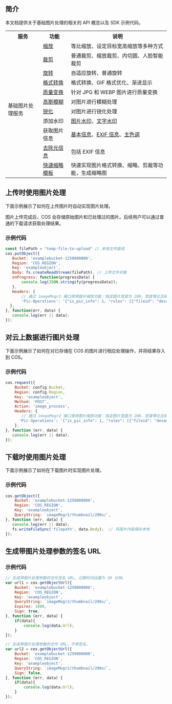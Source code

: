 ## 简介

本文档提供关于基础图片处理的相关的 API 概览以及 SDK 示例代码。

<table>
   <tr>
      <th>服务</td>
      <th>功能</td>
      <th>说明</td>
   </tr>
   <tr>
      <td rowspan=11>基础图片处理服务</td>
      <td><a href="https://cloud.tencent.com/document/product/436/44880">缩放</a></td>
      <td>等比缩放、设定目标宽高缩放等多种方式</td>
   </tr>
   <tr>
      <td><a href="https://cloud.tencent.com/document/product/436/44881">裁剪</a></td>
      <td>普通裁剪、缩放裁剪、内切圆、人脸智能裁剪</td>
   </tr>
   <tr>
      <td><a href="https://cloud.tencent.com/document/product/436/44882">旋转</a></td>
      <td>自适应旋转、普通旋转</td>
   </tr>
   <tr>
      <td><a href="https://cloud.tencent.com/document/product/436/44883">格式转换</a></td>
      <td>格式转换、GIF 格式优化、渐进显示</td>
   </tr>
   <tr>
      <td><a href="https://cloud.tencent.com/document/product/436/44884">质量变换</a></td>
      <td>针对 JPG 和 WEBP 图片进行质量变换</td>
   </tr>
   <tr>
      <td><a href="https://cloud.tencent.com/document/product/436/44885">高斯模糊</a></td>
      <td>对图片进行模糊处理</td>
   </tr>
   <tr>
      <td><a href="https://cloud.tencent.com/document/product/436/44886">锐化</a></td>
      <td>对图片进行锐化处理</td>
   </tr>
   <tr>
      <td>添加水印</td>
      <td><a href="https://cloud.tencent.com/document/product/436/44887">图片水印</a>、<a href="https://cloud.tencent.com/document/product/436/44888">文字水印</a></td>
   </tr>
   <tr>
      <td>获取图片信息</td>
      <td><a href="https://cloud.tencent.com/document/product/436/44889">基本信息</a>、<a href="https://cloud.tencent.com/document/product/436/44890">EXIF 信息</a>、<a href="https://cloud.tencent.com/document/product/436/44891">主色调</a></td>
   </tr>
   <tr>
      <td><a href="https://cloud.tencent.com/document/product/436/44892">去除元信息</a></td>
      <td>包括 EXIF 信息</td>
   </tr>
   <tr>
      <td><a href="https://cloud.tencent.com/document/product/436/44893">快速缩略模板</a></td>
      <td>快速实现图片格式转换、缩略、剪裁等功能，生成缩略图</td>
   </tr>
</table>

## 上传时使用图片处理

下面示例展示了如何在上传图片时自动实现图片处理。

图片上传完成后，COS 会存储原始图片和已处理过的图片。后续用户可以通过普通的下载请求获取处理结果。

### 示例代码

```javascript
const filePath = "temp-file-to-upload" // 本地文件路径
cos.putObject({
   Bucket: 'examplebucket-1250000000',
   Region: 'COS_REGION',
   Key: 'exampleobject',
   Body: fs.createReadStream(filePath), // 上传文件对象
   onProgress: function(progressData) {
       console.log(JSON.stringify(progressData));
   },
   Headers: {
	   // 通过 imageMogr2 接口使用图片缩放功能：指定图片宽度为 200，宽度等比压缩
	   'Pic-Operations': '{"is_pic_info": 1, "rules": [{"fileid": "desample_photo.jpg", "rule": "imageMogr2/thumbnail/200x/"}]}'
  },
}, function(err, data) {
   console.log(err || data);
});
```

## 对云上数据进行图片处理

下面示例展示了如何在对已存储在 COS 的图片进行相应处理操作，并将结果存入到 COS。

### 示例代码

```javascript
cos.request({
    Bucket: config.Bucket,
    Region: config.Region,
    Key: 'exampleobject',
    Method: 'POST',
    Action: 'image_process',
    Headers: {
	   // 通过 imageMogr2 接口使用图片缩放功能：指定图片宽度为 200，宽度等比压缩
      'Pic-Operations': '{"is_pic_info": 1, "rules": [{"fileid": "desample_photo.jpg", "rule": "imageMogr2/thumbnail/200x/"}]}'
    },
}, function (err, data) {
   console.log(err || data);
});
```

## 下载时使用图片处理

下面示例展示了如何在下载图片时实现图片处理。

### 示例代码

```javascript
cos.getObject({
    Bucket: 'examplebucket-1250000000',
    Region: 'COS_REGION',
    Key: 'exampleobject',
    QueryString: `imageMogr2/thumbnail/200x/`,
}, function (err, data) {
   console.log(err || data);
   fs.writeFileSync('filepath', data.Body);  // 将图片内容保存本地
});
```

## 生成带图片处理参数的签名 URL

### 示例代码

```javascript
// 生成带图片处理参数的文件签名 URL，过期时间设置为 30 分钟。
var url1 = cos.getObjectUrl({
    Bucket: 'examplebucket-1250000000',
    Region: 'COS_REGION',
    Key: 'exampleobject',
    QueryString: `imageMogr2/thumbnail/200x/`,
    Expires: 1800,
    Sign: true,
}, function (err, data) {
    if(data){
        console.log(data.Url);
    }
});

// 生成带图片处理参数的文件 URL，不带签名。
var url2 = cos.getObjectUrl({
    Bucket: 'examplebucket-1250000000',
    Region: 'COS_REGION',
    Key: 'exampleobject',
    QueryString: `imageMogr2/thumbnail/200x/`,
    Sign: false,
}, function (err, data) {
    if(data){
        console.log(data.Url);
    }
});
```
